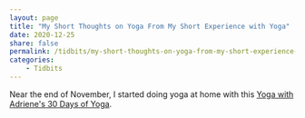```yaml
---
layout: page
title: "My Short Thoughts on Yoga From My Short Experience with Yoga"
date: 2020-12-25
share: false
permalink: /tidbits/my-short-thoughts-on-yoga-from-my-short-experience-with-yoga
categories:
    - Tidbits
---
```


Near the end of November, I started doing yoga at home with this [Yoga with Adriene's 30 Days of Yoga](https://www.youtube.com/playlist?list=PLui6Eyny-UzwxbWCWDbTzEwsZnnROBTIL). 